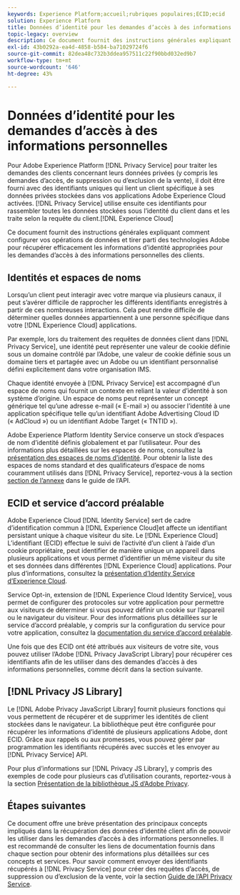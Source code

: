 ```yaml
---
keywords: Experience Platform;accueil;rubriques populaires;ECID;ecid
solution: Experience Platform
title: Données d’identité pour les demandes d’accès à des informations personnelles
topic-legacy: overview
description: Ce document fournit des instructions générales expliquant comment configurer vos opérations de données et tirer parti des technologies Adobe pour récupérer efficacement les informations d’identité appropriées pour les demandes d’accès à des informations personnelles des clients.
exl-id: 43b0292a-ea4d-4858-b584-ba71029724f6
source-git-commit: 82dea48c732b3ddea957511c22f90bbd032ed9b7
workflow-type: tm+mt
source-wordcount: '646'
ht-degree: 43%

---
```


# Données d’identité pour les demandes d’accès à des informations personnelles

Pour Adobe Experience Platform [!DNL Privacy Service] pour traiter les demandes des clients concernant leurs données privées (y compris les demandes d’accès, de suppression ou d’exclusion de la vente), il doit être fourni avec des identifiants uniques qui lient un client spécifique à ses données privées stockées dans vos applications Adobe Experience Cloud activées. [!DNL Privacy Service] utilise ensuite ces identifiants pour rassembler toutes les données stockées sous l’identité du client dans et les traite selon la requête du client.[!DNL Experience Cloud]

Ce document fournit des instructions générales expliquant comment configurer vos opérations de données et tirer parti des technologies Adobe pour récupérer efficacement les informations d’identité appropriées pour les demandes d’accès à des informations personnelles des clients.

## Identités et espaces de noms

Lorsqu’un client peut interagir avec votre marque via plusieurs canaux, il peut s’avérer difficile de rapprocher les différents identifiants enregistrés à partir de ces nombreuses interactions. Cela peut rendre difficile de déterminer quelles données appartiennent à une personne spécifique dans votre [!DNL Experience Cloud] applications.

Par exemple, lors du traitement des requêtes de données client dans [!DNL Privacy Service], une identité peut représenter une valeur de cookie définie sous un domaine contrôlé par l’Adobe, une valeur de cookie définie sous un domaine tiers et partagée avec un Adobe ou un identifiant personnalisé défini explicitement dans votre organisation IMS.

Chaque identité envoyée à [!DNL Privacy Service] est accompagné d’un espace de noms qui fournit un contexte en reliant la valeur d’identité à son système d’origine. Un espace de noms peut représenter un concept générique tel qu’une adresse e-mail (« E-mail ») ou associer l’identité à une application spécifique telle qu’un identifiant Adobe Advertising Cloud ID (« AdCloud ») ou un identifiant Adobe Target (« TNTID »).

Adobe Experience Platform Identity Service conserve un stock d’espaces de nom d’identité définis globalement et par l’utilisateur. Pour des informations plus détaillées sur les espaces de noms, consultez la [présentation des espaces de noms d’identité](../identity-service/namespaces.md). Pour obtenir la liste des espaces de noms standard et des qualificateurs d’espace de noms couramment utilisés dans [!DNL Privacy Service], reportez-vous à la section [section de l’annexe](api/appendix.md) dans le guide de l’API.

## ECID et service d’accord préalable

Adobe Experience Cloud [!DNL Identity Service] sert de cadre d’identification commun à [!DNL Experience Cloud]et affecte un identifiant persistant unique à chaque visiteur du site. Le [!DNL Experience Cloud] L’identifiant (ECID) effectue le suivi de l’activité d’un client à l’aide d’un cookie propriétaire, peut identifier de manière unique un appareil dans plusieurs applications et vous permet d’identifier un même visiteur du site et ses données dans différentes [!DNL Experience Cloud] applications. Pour plus d’informations, consultez la [présentation d’Identity Service d’Experience Cloud](https://experienceleague.adobe.com/docs/id-service/using/intro/overview.html?lang=fr).

Service Opt-in, extension de [!DNL Experience Cloud Identity Service], vous permet de configurer des protocoles sur votre application pour permettre aux visiteurs de déterminer si vous pouvez définir un cookie sur l’appareil ou le navigateur du visiteur. Pour des informations plus détaillées sur le service d’accord préalable, y compris sur la configuration du service pour votre application, consultez la [documentation du service d’accord préalable](https://experienceleague.adobe.com/docs/id-service/using/implementation/opt-in-service/optin-overview.html?lang=fr).

Une fois que des ECID ont été attribués aux visiteurs de votre site, vous pouvez utiliser l’Adobe [!DNL Privacy JavaScript Library] pour récupérer ces identifiants afin de les utiliser dans des demandes d’accès à des informations personnelles, comme décrit dans la section suivante.

## [!DNL Privacy JS Library]

Le [!DNL Adobe Privacy JavaScript Library] fournit plusieurs fonctions qui vous permettent de récupérer et de supprimer les identités de client stockées dans le navigateur. La bibliothèque peut être configurée pour récupérer les informations d’identité de plusieurs applications Adobe, dont ECID. Grâce aux rappels ou aux promesses, vous pouvez gérer par programmation les identifiants récupérés avec succès et les envoyer au [!DNL Privacy Service] API.

Pour plus d’informations sur [!DNL Privacy JS Library], y compris des exemples de code pour plusieurs cas d’utilisation courants, reportez-vous à la section [Présentation de la bibliothèque JS d’Adobe Privacy](js-library.md).

## Étapes suivantes

Ce document offre une brève présentation des principaux concepts impliqués dans la récupération des données d’identité client afin de pouvoir les utiliser dans les demandes d’accès à des informations personnelles. Il est recommandé de consulter les liens de documentation fournis dans chaque section pour obtenir des informations plus détaillées sur ces concepts et services. Pour savoir comment envoyer des identifiants récupérés à [!DNL Privacy Service] pour créer des requêtes d’accès, de suppression ou d’exclusion de la vente, voir la section [Guide de l’API Privacy Service](api/overview.md).
